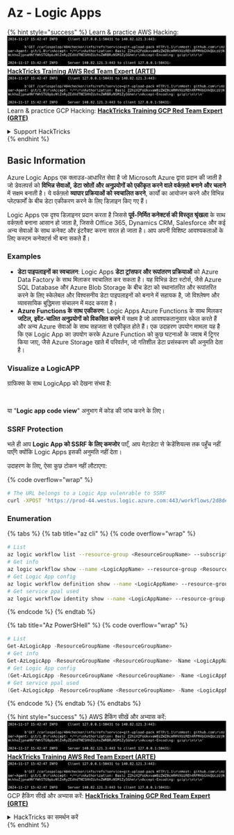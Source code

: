# Az - Logic Apps

{% hint style="success" %}
Learn & practice AWS Hacking:<img src="../../../.gitbook/assets/image (1).png" alt="" data-size="line">[**HackTricks Training AWS Red Team Expert (ARTE)**](https://training.hacktricks.xyz/courses/arte)<img src="../../../.gitbook/assets/image (1).png" alt="" data-size="line">\
Learn & practice GCP Hacking: <img src="../../../.gitbook/assets/image (2).png" alt="" data-size="line">[**HackTricks Training GCP Red Team Expert (GRTE)**<img src="../../../.gitbook/assets/image (2).png" alt="" data-size="line">](https://training.hacktricks.xyz/courses/grte)

<details>

<summary>Support HackTricks</summary>

* Check the [**subscription plans**](https://github.com/sponsors/carlospolop)!
* **Join the** 💬 [**Discord group**](https://discord.gg/hRep4RUj7f) or the [**telegram group**](https://t.me/peass) or **follow** us on **Twitter** 🐦 [**@hacktricks\_live**](https://twitter.com/hacktricks\_live)**.**
* **Share hacking tricks by submitting PRs to the** [**HackTricks**](https://github.com/carlospolop/hacktricks) and [**HackTricks Cloud**](https://github.com/carlospolop/hacktricks-cloud) github repos.

</details>
{% endhint %}

## Basic Information

Azure Logic Apps एक क्लाउड-आधारित सेवा है जो Microsoft Azure द्वारा प्रदान की जाती है जो डेवलपर्स को **विभिन्न सेवाओं, डेटा स्रोतों और अनुप्रयोगों को एकीकृत करने वाले वर्कफ़्लो बनाने और चलाने** में सक्षम बनाती है। ये वर्कफ़्लो **व्यापार प्रक्रियाओं को स्वचालित करने**, कार्यों का आयोजन करने और विभिन्न प्लेटफार्मों के बीच डेटा एकीकरण करने के लिए डिज़ाइन किए गए हैं।

Logic Apps एक दृश्य डिज़ाइनर प्रदान करता है जिससे **पूर्व-निर्मित कनेक्टर्स की विस्तृत श्रृंखला** के साथ वर्कफ़्लो बनाना आसान हो जाता है, जिससे Office 365, Dynamics CRM, Salesforce और कई अन्य सेवाओं के साथ कनेक्ट और इंटरैक्ट करना सरल हो जाता है। आप अपनी विशिष्ट आवश्यकताओं के लिए कस्टम कनेक्टर्स भी बना सकते हैं।

### Examples

* **डेटा पाइपलाइनों का स्वचालन**: Logic Apps **डेटा ट्रांसफर और रूपांतरण प्रक्रियाओं** को Azure Data Factory के साथ मिलाकर स्वचालित कर सकता है। यह विभिन्न डेटा स्टोर्स, जैसे Azure SQL Database और Azure Blob Storage के बीच डेटा को स्थानांतरित और रूपांतरित करने के लिए स्केलेबल और विश्वसनीय डेटा पाइपलाइनों को बनाने में सहायक है, जो विश्लेषण और व्यावसायिक बुद्धिमत्ता संचालन में मदद करता है।
* **Azure Functions के साथ एकीकरण**: Logic Apps Azure Functions के साथ मिलकर **जटिल, इवेंट-चालित अनुप्रयोगों को विकसित करने** में सक्षम है जो आवश्यकतानुसार स्केल करते हैं और अन्य Azure सेवाओं के साथ सहजता से एकीकृत होते हैं। एक उदाहरण उपयोग मामला यह है कि एक Logic App का उपयोग करके Azure Function को कुछ घटनाओं के जवाब में ट्रिगर किया जाए, जैसे Azure Storage खाते में परिवर्तन, जो गतिशील डेटा प्रसंस्करण की अनुमति देता है।

### Visualize a LogicAPP

ग्राफिक्स के साथ LogicApp को देखना संभव है:

<figure><img src="../../../.gitbook/assets/image (197).png" alt=""><figcaption></figcaption></figure>

या "**Logic app code view**" अनुभाग में कोड की जांच करने के लिए।

### SSRF Protection

भले ही आप **Logic App को SSRF के लिए कमजोर** पाएँ, आप मेटाडेटा से क्रेडेंशियल्स तक पहुँच नहीं पाएँगे क्योंकि Logic Apps इसकी अनुमति नहीं देता।

उदाहरण के लिए, ऐसा कुछ टोकन नहीं लौटाएगा:

{% code overflow="wrap" %}
```bash
# The URL belongs to a Logic App vulenrable to SSRF
curl -XPOST 'https://prod-44.westus.logic.azure.com:443/workflows/2d8de4be6e974123adf0b98159966644/triggers/manual/paths/invoke?api-version=2016-10-01&sp=%2Ftriggers%2Fmanual%2Frun&sv=1.0&sig=_8_oqqsCXc0u2c7hNjtSZmT0uM4Xi3hktw6Uze0O34s' -d '{"url": "http://169.254.169.254/metadata/identity/oauth2/token?api-version=2018-02-01&resource=https://management.azure.com/"}' -H "Content-type: application/json" -v
```
### Enumeration

{% tabs %}
{% tab title="az cli" %}
{% code overflow="wrap" %}
```bash
# List
az logic workflow list --resource-group <ResourceGroupName> --subscription <SubscriptionID> --output table
# Get info
az logic workflow show --name <LogicAppName> --resource-group <ResourceGroupName> --subscription <SubscriptionID>
# Get Logic App config
az logic workflow definition show --name <LogicAppName> --resource-group <ResourceGroupName> --subscription <SubscriptionID>
# Get service ppal used
az logic workflow identity show --name <LogicAppName> --resource-group <ResourceGroupName> --subscription <SubscriptionID>
```
{% endcode %}
{% endtab %}

{% tab title="Az PowerSHell" %}
{% code overflow="wrap" %}
```powershell
# List
Get-AzLogicApp -ResourceGroupName <ResourceGroupName>
# Get info
Get-AzLogicApp -ResourceGroupName <ResourceGroupName> -Name <LogicAppName>
# Get Logic App config
(Get-AzLogicApp -ResourceGroupName <ResourceGroupName> -Name <LogicAppName>).Definition | ConvertTo-Json
# Get service ppal used
(Get-AzLogicApp -ResourceGroupName <ResourceGroupName> -Name <LogicAppName>).Identity
```
{% endcode %}
{% endtab %}
{% endtabs %}

{% hint style="success" %}
AWS हैकिंग सीखें और अभ्यास करें:<img src="../../../.gitbook/assets/image (1).png" alt="" data-size="line">[**HackTricks Training AWS Red Team Expert (ARTE)**](https://training.hacktricks.xyz/courses/arte)<img src="../../../.gitbook/assets/image (1).png" alt="" data-size="line">\
GCP हैकिंग सीखें और अभ्यास करें: <img src="../../../.gitbook/assets/image (2).png" alt="" data-size="line">[**HackTricks Training GCP Red Team Expert (GRTE)**<img src="../../../.gitbook/assets/image (2).png" alt="" data-size="line">](https://training.hacktricks.xyz/courses/grte)

<details>

<summary>HackTricks का समर्थन करें</summary>

* [**सदस्यता योजनाएँ**](https://github.com/sponsors/carlospolop) देखें!
* **हमारे** 💬 [**Discord समूह**](https://discord.gg/hRep4RUj7f) या [**telegram समूह**](https://t.me/peass) में शामिल हों या **हमारा अनुसरण करें** **Twitter** 🐦 [**@hacktricks\_live**](https://twitter.com/hacktricks\_live)**.**
* **हैकिंग ट्रिक्स साझा करें और** [**HackTricks**](https://github.com/carlospolop/hacktricks) और [**HackTricks Cloud**](https://github.com/carlospolop/hacktricks-cloud) github रिपोजिटरी में PRs सबमिट करें।

</details>
{% endhint %}
